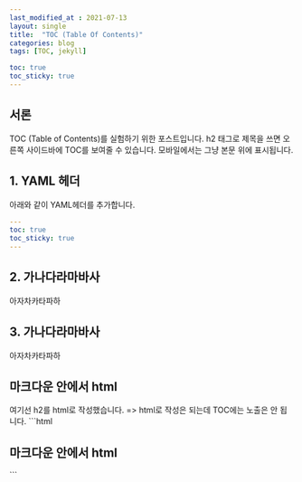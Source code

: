 ```yaml
---
last_modified_at : 2021-07-13
layout: single
title:  "TOC (Table Of Contents)"
categories: blog
tags: [TOC, jekyll]

toc: true
toc_sticky: true
---
```

## 서론
TOC (Table of Contents)를 실험하기 위한 포스트입니다. h2 태그로 제목을 쓰면 오른쪽 사이드바에 TOC를 보여줄 수 있습니다. 모바일에서는 그냥 본문 위에 표시됩니다.

## 1. YAML 헤더
아래와 같이 YAML헤더를 추가합니다.
```yaml
---  
toc: true  
toc_sticky: true  
---
```
## 2. 가나다라마바사
아자차카타파하

## 3. 가나다라마바사
아자차카타파하

<h2>마크다운 안에서 html</h2>
여기선 h2를 html로 작성했습니다.
=> html로 작성은 되는데 TOC에는 노출은 안 됩니다.
```html
<h2>마크다운 안에서 html</h2>
```
